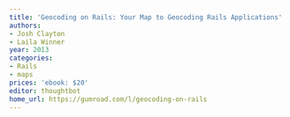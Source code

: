 ```yaml
---
title: 'Geocoding on Rails: Your Map to Geocoding Rails Applications'
authors:
- Josh Clayton
- Laila Winner
year: 2013
categories:
- Rails
- maps
prices: 'ebook: $20'
editor: thoughtbot
home_url: https://gumroad.com/l/geocoding-on-rails
---
```

